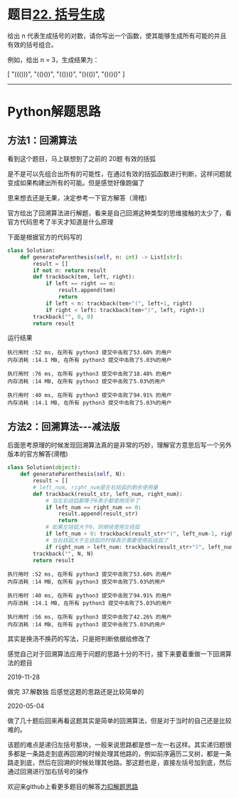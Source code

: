 # 题目[22. 括号生成](https://leetcode-cn.com/problems/generate-parentheses/)

给出 n 代表生成括号的对数，请你写出一个函数，使其能够生成所有可能的并且有效的括号组合。

例如，给出 n = 3，生成结果为：

[
  "((()))",
  "(()())",
  "(())()",
  "()(())",
  "()()()"
]

*****

# Python解题思路

## 方法1：回溯算法

看到这个题目，马上联想到了之前的 20题 有效的括弧

是不是可以先组合出所有的可能性，在通过有效的括弧函数进行判断，这样问题就变成如果构建出所有的可能。但是感觉好像跑偏了

思来想去还是无果，决定参考一下官方解答（滑稽）

官方给出了回溯算法进行解题，看来是自己回溯这种类型的思维接触的太少了，看官方代码思考了半天才知道是什么原理

下面是根据官方的代码写的

```python
class Solution:
    def generateParenthesis(self, n: int) -> List[str]:
        result = []
        if not n: return result
        def trackback(tem, left, right):
            if left == right == n:
                result.append(tem)
                return
            if left < n: trackback(tem+"(", left+1, right)
            if right < left: trackback(tem+")", left, right+1)
        trackback("", 0, 0)
        return result
```

运行结果

```
执行用时 :52 ms, 在所有 python3 提交中击败了53.60% 的用户
内存消耗 :14.1 MB, 在所有 python3 提交中击败了5.03%的用户

执行用时 :76 ms, 在所有 python3 提交中击败了18.48% 的用户
内存消耗 :14 MB, 在所有 python3 提交中击败了5.03%的用户

执行用时 :40 ms, 在所有 python3 提交中击败了94.91% 的用户
内存消耗 :14.1 MB, 在所有 python3 提交中击败了5.03%的用户
```

## 方法2：回溯算法---减法版

后面思考原理的时候发现回溯算法真的是非常的巧妙，理解官方意思后写一个另外版本的官方解答(滑稽)

```python
class Solution(object):
    def generateParenthesis(self, N):
        result = []
        # left_num, right_num是左右括弧的剩余使用量
        def trackback(result_str, left_num, right_num):
            # 当左右括弧都等于0表示都使用完毕了
            if left_num == right_num == 0:
                result.append(result_str)
                return
            # 如果左括弧大于0，则继续使用左括弧
            if left_num > 0: trackback(result_str+"(", left_num-1, right_num)
            # 当右括弧大于左括弧的时候表示需要使用右括弧了
            if right_num > left_num: trackback(result_str+")", left_num, right_num-1)
        trackback("", N, N)
        return result
```

```
执行用时 :52 ms, 在所有 python3 提交中击败了53.60% 的用户
内存消耗 :14 MB, 在所有 python3 提交中击败了5.03%的用户

执行用时 :40 ms, 在所有 python3 提交中击败了94.91% 的用户
内存消耗 :14.1 MB, 在所有 python3 提交中击败了5.03%的用户

执行用时 :56 ms, 在所有 python3 提交中击败了42.26% 的用户
内存消耗 :14 MB, 在所有 python3 提交中击败了5.03%的用户
```

其实是换汤不换药的写法，只是把判断依据给修改了

感觉自己对于回溯算法应用于问题的思路十分的不行，接下来要着重做一下回溯算法的题目

2019-11-28

做完 37.解数独 后感觉这题的思路还是比较简单的

2020-05-04

做了几十题后回来再看这题其实是简单的回溯算法，但是对于当时的自己还是比较难的。

该题的难点是递归左括号那块，一般来说思路都是想一左一右这样。其实递归题很多都是一条路走到底再回溯的时候处理其他路的，例如前序遍历二叉树，都是一条路走到底，然后在回溯的时候处理其他路。那这题也是，直接左括号加到底，然后通过回溯进行加右括号的操作

欢迎来github上看更多题目的解答[力扣解题思路](https://github.com/WRAllen/LeetCode)




